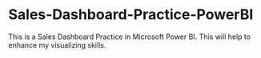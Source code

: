 # Sales-Dashboard-Practice-PowerBI
This is a Sales Dashboard Practice in Microsoft Power BI. This will help to enhance my visualizing skills.

